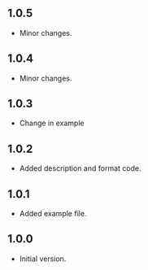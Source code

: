 ## 1.0.5
- Minor changes.
## 1.0.4
- Minor changes.
## 1.0.3
- Change in example 

## 1.0.2

- Added description and format code.

## 1.0.1

- Added example file.
## 1.0.0

- Initial version.
